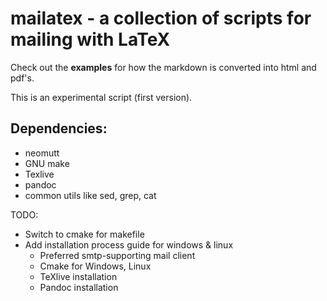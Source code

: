 # mailatex - a collection of scripts for mailing with LaTeX

Check out the **examples** for how the markdown is converted into html and pdf's.

This is an experimental script (first version).

## Dependencies:
- neomutt
- GNU make
- Texlive
- pandoc
- common utils like sed, grep, cat

TODO:

* Switch to cmake for makefile
* Add installation process guide for windows & linux
    - Preferred smtp-supporting mail client
    - Cmake for Windows, Linux
    - TeXlive installation
    - Pandoc installation
